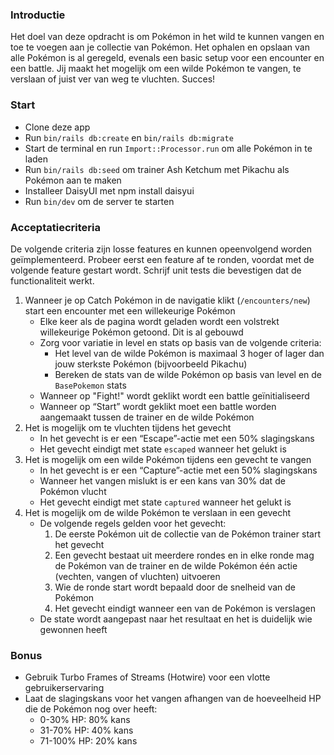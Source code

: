 ### Introductie

Het doel van deze opdracht is om Pokémon in het wild te kunnen vangen en toe te voegen aan je collectie van Pokémon. Het ophalen en opslaan van alle Pokémon is al geregeld, evenals een basic setup voor een encounter en een battle. Jij maakt het mogelijk om een wilde Pokémon te vangen, te verslaan of juist ver van weg te vluchten. Succes!

### Start
- Clone deze app
- Run `bin/rails db:create` en `bin/rails db:migrate`
- Start de terminal en run `Import::Processor.run` om alle Pokémon in te laden
- Run `bin/rails db:seed` om trainer Ash Ketchum met Pikachu als Pokémon aan te maken
- Installeer DaisyUI met npm install daisyui
- Run `bin/dev` om de server te starten

### Acceptatiecriteria
De volgende criteria zijn losse features en kunnen opeenvolgend worden geïmplementeerd. Probeer eerst een feature af te ronden, voordat met de volgende feature gestart wordt. Schrijf unit tests die bevestigen dat de functionaliteit werkt.

1. Wanneer je op Catch Pokémon in de navigatie klikt (`/encounters/new`) start een encounter met een willekeurige Pokémon
    - Elke keer als de pagina wordt geladen wordt een volstrekt willekeurige Pokémon getoond. Dit is al gebouwd
    - Zorg voor variatie in level en stats op basis van de volgende criteria:
        - Het level van de wilde Pokémon is maximaal 3 hoger of lager dan jouw sterkste Pokémon (bijvoorbeeld Pikachu)
        - Bereken de stats van de wilde Pokémon op basis van level en de `BasePokemon` stats
    - Wanneer op "Fight!" wordt geklikt wordt een battle geïnitialiseerd
    - Wanneer op “Start” wordt geklikt moet een battle worden aangemaakt tussen de trainer en de wilde Pokémon
2. Het is mogelijk om te vluchten tijdens het gevecht
    - In het gevecht is er een “Escape”-actie met een 50% slagingskans
    - Het gevecht eindigt met state `escaped` wanneer het gelukt is
3. Het is mogelijk om een wilde Pokémon tijdens een gevecht te vangen
    - In het gevecht is er een “Capture”-actie met een 50% slagingskans
    - Wanneer het vangen mislukt is er een kans van 30% dat de Pokémon vlucht
    - Het gevecht eindigt met state `captured` wanneer het gelukt is
4. Het is mogelijk om de wilde Pokémon te verslaan in een gevecht
    - De volgende regels gelden voor het gevecht:
        1. De eerste Pokémon uit de collectie van de Pokémon trainer start het gevecht
        2. Een gevecht bestaat uit meerdere rondes en in elke ronde mag de Pokémon van de trainer en de wilde Pokémon één actie (vechten, vangen of vluchten) uitvoeren
        3. Wie de ronde start wordt bepaald door de snelheid van de Pokémon
        4. Het gevecht eindigt wanneer een van de Pokémon is verslagen
    - De state wordt aangepast naar het resultaat en het is duidelijk wie gewonnen heeft

### Bonus

- Gebruik Turbo Frames of Streams (Hotwire) voor een vlotte gebruikerservaring
- Laat de slagingskans voor het vangen afhangen van de hoeveelheid HP die de Pokémon nog over heeft:
    - 0-30% HP: 80% kans
    - 31-70% HP: 40% kans
    - 71-100% HP: 20% kans
